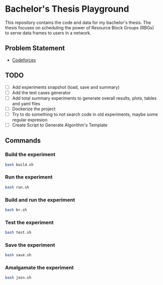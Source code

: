 # Bachelor's Thesis Playground

This repository contains the code and data for my bachelor's thesis. The thesis focuses on scheduling the power of Resource Block Groups (RBGs) to serve data frames to users in a network.

## Problem Statement

-   [Codeforces](https://codeforces.com/contest/1885/problem/A)

## TODO

-   [ ] Add experiments snapshot (load, save and summary)
-   [ ] Add the test cases generator
-   [ ] Add total summary experiments to generate overall results, plots, tables and yaml files
-   [ ] Dockerize the project
-   [ ] Try to do something to not search code in old experiments, maybe some regular expresion
-   [ ] Create Script to Generate Algorithm's Template

## Commands

### Build the experiment

```bash
bash build.sh
```

### Run the experiment

```bash
bash run.sh
```

### Build and run the experiment

```bash
bash br.sh
```

### Test the experiment

```bash
bash test.sh
```

### Save the experiment

```bash
bash save.sh
```

### Amalgamate the experiment

```bash
bash join.sh
```
